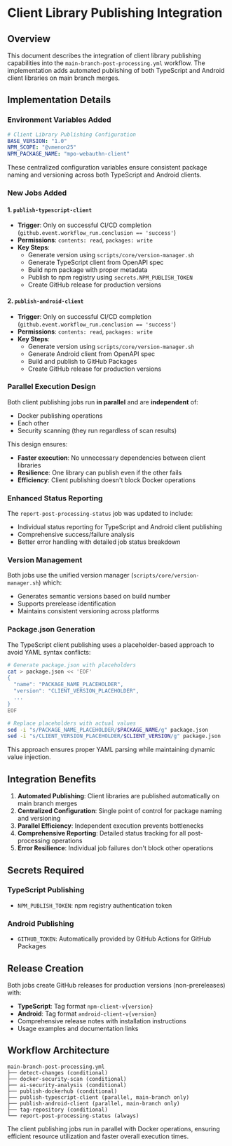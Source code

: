 # Client Library Publishing Integration

## Overview

This document describes the integration of client library publishing capabilities into the `main-branch-post-processing.yml` workflow. The implementation adds automated publishing of both TypeScript and Android client libraries on main branch merges.

## Implementation Details

### Environment Variables Added

```yaml
# Client Library Publishing Configuration
BASE_VERSION: "1.0"
NPM_SCOPE: "@vmenon25"
NPM_PACKAGE_NAME: "mpo-webauthn-client"
```

These centralized configuration variables ensure consistent package naming and versioning across both TypeScript and Android clients.

### New Jobs Added

#### 1. `publish-typescript-client`
- **Trigger**: Only on successful CI/CD completion (`github.event.workflow_run.conclusion == 'success'`)
- **Permissions**: `contents: read`, `packages: write`
- **Key Steps**:
  - Generate version using `scripts/core/version-manager.sh`
  - Generate TypeScript client from OpenAPI spec
  - Build npm package with proper metadata
  - Publish to npm registry using `secrets.NPM_PUBLISH_TOKEN`
  - Create GitHub release for production versions

#### 2. `publish-android-client`
- **Trigger**: Only on successful CI/CD completion (`github.event.workflow_run.conclusion == 'success'`)
- **Permissions**: `contents: read`, `packages: write`
- **Key Steps**:
  - Generate version using `scripts/core/version-manager.sh`
  - Generate Android client from OpenAPI spec
  - Build and publish to GitHub Packages
  - Create GitHub release for production versions

### Parallel Execution Design

Both client publishing jobs run **in parallel** and are **independent** of:
- Docker publishing operations
- Each other
- Security scanning (they run regardless of scan results)

This design ensures:
- **Faster execution**: No unnecessary dependencies between client libraries
- **Resilience**: One library can publish even if the other fails
- **Efficiency**: Client publishing doesn't block Docker operations

### Enhanced Status Reporting

The `report-post-processing-status` job was updated to include:
- Individual status reporting for TypeScript and Android client publishing
- Comprehensive success/failure analysis
- Better error handling with detailed job status breakdown

### Version Management

Both jobs use the unified version manager (`scripts/core/version-manager.sh`) which:
- Generates semantic versions based on build number
- Supports prerelease identification
- Maintains consistent versioning across platforms

### Package.json Generation

The TypeScript client publishing uses a placeholder-based approach to avoid YAML syntax conflicts:

```bash
# Generate package.json with placeholders
cat > package.json << 'EOF'
{
  "name": "PACKAGE_NAME_PLACEHOLDER",
  "version": "CLIENT_VERSION_PLACEHOLDER",
  ...
}
EOF

# Replace placeholders with actual values
sed -i "s/PACKAGE_NAME_PLACEHOLDER/$PACKAGE_NAME/g" package.json
sed -i "s/CLIENT_VERSION_PLACEHOLDER/$CLIENT_VERSION/g" package.json
```

This approach ensures proper YAML parsing while maintaining dynamic value injection.

## Integration Benefits

1. **Automated Publishing**: Client libraries are published automatically on main branch merges
2. **Centralized Configuration**: Single point of control for package naming and versioning
3. **Parallel Efficiency**: Independent execution prevents bottlenecks
4. **Comprehensive Reporting**: Detailed status tracking for all post-processing operations
5. **Error Resilience**: Individual job failures don't block other operations

## Secrets Required

### TypeScript Publishing
- `NPM_PUBLISH_TOKEN`: npm registry authentication token

### Android Publishing
- `GITHUB_TOKEN`: Automatically provided by GitHub Actions for GitHub Packages

## Release Creation

Both jobs create GitHub releases for production versions (non-prereleases) with:
- **TypeScript**: Tag format `npm-client-v{version}`
- **Android**: Tag format `android-client-v{version}`
- Comprehensive release notes with installation instructions
- Usage examples and documentation links

## Workflow Architecture

```
main-branch-post-processing.yml
├── detect-changes (conditional)
├── docker-security-scan (conditional)
├── ai-security-analysis (conditional)
├── publish-dockerhub (conditional)
├── publish-typescript-client (parallel, main-branch only)
├── publish-android-client (parallel, main-branch only)
├── tag-repository (conditional)
└── report-post-processing-status (always)
```

The client publishing jobs run in parallel with Docker operations, ensuring efficient resource utilization and faster overall execution times.